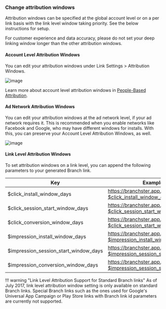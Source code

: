 ### Change attribution windows

Attribution windows can be specified at the global account level or on a per link basis with the link level window taking priority. See the below instructions for setup.

For customer experience and data accuracy, please do not set your deep linking window longer than the other attribution windows.

#### Account Level Attribution Windows

You can edit your attribution windows under Link Settings > Attribution Windows.

   ![image](/_assets/img/pages/dashboard/people-based-attribution/attribution-windows.png)

Learn more about account level attribution windows in [People-Based Attribution](/dashboard/people-based-attribution/#attribution-windows).

#### Ad Network Attribution Windows

You can edit your attribution windows at the ad network level, if your ad network requires it. This is recommended when you enable networks like Facebook and Google, who may have different windows for installs. With this, you can preserve your Account Level Attribution Windows, as well.

   ![image](/_assets/img/pages/deep-linked-ads/branch-universal-ads/anaw_clear.png)

#### Link Level Attribution Windows

To set attribution windows on a link level, you can append the following parameters to your generated Branch link.

Key | Example Link
--- | ---
$click_install_window_days| https://branchster.app.link/hpNVE52gxE?$click_install_window_days=3
$click_session_start_window_days | https://branchster.app.link/hpNVE52gxE?$click_session_start_window_days=7
$click_conversion_window_days | https://branchster.app.link/hpNVE52gxE?$click_session_start_window_days=30
$impression_install_window_days| https://branchster.app.link/hpNVE52gxE?$impression_install_window_days=3
$impression_session_start_window_days | https://branchster.app.link/hpNVE52gxE?$impression_session_start_window_days=1
$impression_conversion_window_days | https://branchster.app.link/hpNVE52gxE?$impression_session_start_window_days=7

!!! warning "Link Level Attribution Support for Standard Branch links"
    As of July 2017, link level attribution window setting is only available on standard Branch links. Special Branch links such as the ones used for Google's Universal App Campaign or Play Store links with Branch link id parameters are currently not supported.
